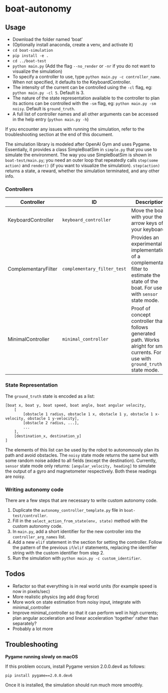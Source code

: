 # boat-autonomy

## Usage

- Download the folder named ‘boat’
- (Optionally install anaconda, create a venv, and activate it)
- `cd boat-simulation`
- `pip install -e .`
- `cd ../boat-test`
- `python main.py` (Add the flag `--no_render` or `-nr` if you do not want to visualize the simulation)
- To specify a controller to use, type `python main.py -c controller_name`. When not specified, it defaults to the KeyboardController.
- The intensity of the current can be controlled using the `-cl` flag, eg: `python main.py -cl 5`. Default is 3.
- The nature of the state representation available to the controller to plan its actions can be controlled with the `-sm` flag, eg: `python main.py -sm noisy`.
  Default is `ground_truth`.
- A full list of controller names and all other arguments can be accessed in the help entry (`python main.py -h`)

If you encounter any issues with running the simulation, refer to the troubleshooting section at the end of this document.

The simulation library is modeled after OpenAI Gym and uses Pygame. Essentially, it provides a class SimpleBoatSim in `simple.py` that you use to simulate the environment. The way you use SimpleBoatSim is shown in `boat-test/main.py`; you need an outer loop that repeatedly calls `step(some action)` and `render()` (if you want to visualize the simulation). `step(action)` returns a state, a reward, whether the simulation terminated, and any other info.

### Controllers

| Controller          | ID                          | Description                                                                                                                            |
|---------------------|-----------------------------|----------------------------------------------------------------------------------------------------------------------------------------|
| KeyboardController  | `keyboard_controller`       | Move the boat with your the arrow keys of your keyboard.                                                                               |
| ComplementaryFilter | `complementary_filter_test` | Provides an experimental implementation of a complementary filter to estimate the state of the boat. For use with `sensor` state mode. |
| MinimalController   | `minimal_controller`        | Proof of concept controller that follows generated path. Works alright for small currents. For use with `ground_truth` state mode.     |


### State Representation

The `ground_truth` state is encoded as a list:

```
[boat x, boat y, boat speed, boat angle, boat angular velocity,
    [
        [obstacle 1 radius, obstacle 1 x, obstacle 1 y, obstacle 1 x-velocity, obstacle 1 y-velocity],
        [obstacle 2 radius, ...],
        ...
    ],
    [destination_x, destination_y]
]
```

The elements of this list can be used by the robot to autonomously plan its path and avoid obstacles. The `noisy` state mode returns the same but with some random noise added to all fields (except the destination). Currently, `sensor` state mode only returns: `[angular_velocity, heading]` to simulate the output of a gyro and magnetometer respectively. Both these readings are noisy.

### Writing autonomy code

There are a few steps that are necessary to write custom autonomy code.

1. Duplicate the `autonomy_controller_template.py` file in `boat-test/controller`.
2. Fill in the `select_action_from_state(env, state)` method with the custom autonomy code.
3. In `main.py`, add a short identifier for the new controller into the `controller_arg_names` list.
4. Add a new `elif` statement in the section for setting the controller. Follow the pattern of the previous `if`/`elif` statements, replacing the identifier string with the custom identifier from step 2.
5. Run the simulation with `python main.py -c custom_identifier`.

## Todos

- Refactor so that everything is in real world units (for example speed is now in pixels/sec)
- More realistic physics (eg add drag force)
- More work on state estimation from noisy input, integrate with minimal_controller
- Improve minimal_controller so that it can perform well in high currents; plan angular acceleration and linear acceleration 'together' rather than separately?
- Probably a lot more

## Troubleshooting

**Pygame running slowly on macOS**

If this problem occurs, install Pygame version 2.0.0.dev4 as follows:

`pip install pygame==2.0.0.dev6`

Once it is installed, the simulation should run much more smoothly.
